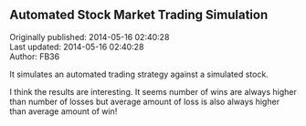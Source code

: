 ## Automated Stock Market Trading Simulation  
Originally published: 2014-05-16 02:40:28  
Last updated: 2014-05-16 02:40:28  
Author: FB36   
  
It simulates an automated trading strategy against a simulated stock.

I think the results are interesting. 
It seems number of wins are always higher than number of losses
but average amount of loss is also always higher than average amount of win! 